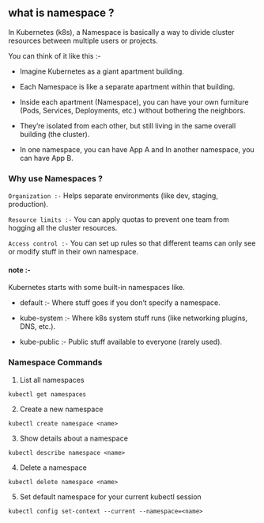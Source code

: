 ## what is namespace ?


In Kubernetes (k8s), a Namespace is basically a way to divide cluster resources between multiple users or projects.

You can think of it like this :-

  - Imagine Kubernetes as a giant apartment building.
    
  - Each Namespace is like a separate apartment within that building.

  - Inside each apartment (Namespace), you can have your own furniture (Pods, Services, Deployments, etc.) without bothering the neighbors.
    
  - They’re isolated from each other, but still living in the same overall building (the cluster).
    
  - In one namespace, you can have App A  and In another namespace, you can have App B.


    
### Why use Namespaces ?


`Organization :-` Helps separate environments (like dev, staging, production).

`Resource limits :-` You can apply quotas to prevent one team from hogging all the cluster resources.

`Access control :-` You can set up rules so that different teams can only see or modify stuff in their own namespace.


#### note :- 

Kubernetes starts with some built-in namespaces like.

   - default :- Where stuff goes if you don’t specify a namespace.

   - kube-system :- Where k8s system stuff runs (like networking plugins, DNS, etc.).

   - kube-public :- Public stuff available to everyone (rarely used).




### Namespace Commands


1. List all namespaces

```
kubectl get namespaces
```


2. Create a new namespace

```
kubectl create namespace <name>
```


3. Show details about a namespace

```
kubectl describe namespace <name>
```


4. Delete a namespace

```
kubectl delete namespace <name>
```


5. Set default namespace for your current kubectl session

```
kubectl config set-context --current --namespace=<name>
```


